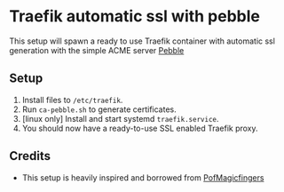 # Traefik automatic ssl with pebble

This setup will spawn a ready to use Traefik container with automatic ssl generation with the simple ACME server [Pebble](https://github.com/letsencrypt/pebble)

## Setup

1. Install files to `/etc/traefik`.
2. Run `ca-pebble.sh` to generate certificates.
3. [linux only] Install and start systemd `traefik.service`.
4. You should now have a ready-to-use SSL enabled Traefik proxy.

## Credits

- This setup is heavily inspired and borrowed from [PofMagicfingers](https://github.com/PofMagicfingers/traefik-pebble-stack)
